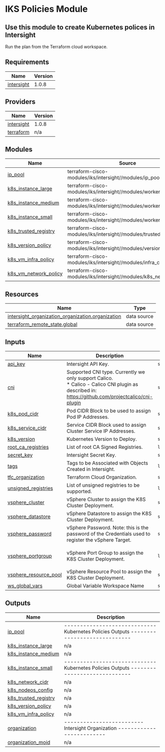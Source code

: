 # IKS Policies Module

## Use this module to create Kubernetes polices in Intersight

Run the plan from the Terraform cloud workspace.

<!-- BEGINNING OF PRE-COMMIT-TERRAFORM DOCS HOOK -->
## Requirements

| Name | Version |
|------|---------|
| <a name="requirement_intersight"></a> [intersight](#requirement\_intersight) | 1.0.8 |

## Providers

| Name | Version |
|------|---------|
| <a name="provider_intersight"></a> [intersight](#provider\_intersight) | 1.0.8 |
| <a name="provider_terraform"></a> [terraform](#provider\_terraform) | n/a |

## Modules

| Name | Source | Version |
|------|--------|---------|
| <a name="module_ip_pool"></a> [ip\_pool](#module\_ip\_pool) | terraform-cisco-modules/iks/intersight//modules/ip_pool | n/a |
| <a name="module_k8s_instance_large"></a> [k8s\_instance\_large](#module\_k8s\_instance\_large) | terraform-cisco-modules/iks/intersight//modules/worker_profile | n/a |
| <a name="module_k8s_instance_medium"></a> [k8s\_instance\_medium](#module\_k8s\_instance\_medium) | terraform-cisco-modules/iks/intersight//modules/worker_profile | n/a |
| <a name="module_k8s_instance_small"></a> [k8s\_instance\_small](#module\_k8s\_instance\_small) | terraform-cisco-modules/iks/intersight//modules/worker_profile | n/a |
| <a name="module_k8s_trusted_registry"></a> [k8s\_trusted\_registry](#module\_k8s\_trusted\_registry) | terraform-cisco-modules/iks/intersight//modules/trusted_registry | n/a |
| <a name="module_k8s_version_policy"></a> [k8s\_version\_policy](#module\_k8s\_version\_policy) | terraform-cisco-modules/iks/intersight//modules/version | n/a |
| <a name="module_k8s_vm_infra_policy"></a> [k8s\_vm\_infra\_policy](#module\_k8s\_vm\_infra\_policy) | terraform-cisco-modules/iks/intersight//modules/infra_config_policy | n/a |
| <a name="module_k8s_vm_network_policy"></a> [k8s\_vm\_network\_policy](#module\_k8s\_vm\_network\_policy) | terraform-cisco-modules/iks/intersight//modules/k8s_network | n/a |

## Resources

| Name | Type |
|------|------|
| [intersight_organization_organization.organization](https://registry.terraform.io/providers/CiscoDevNet/intersight/1.0.8/docs/data-sources/organization_organization) | data source |
| [terraform_remote_state.global](https://registry.terraform.io/providers/hashicorp/terraform/latest/docs/data-sources/remote_state) | data source |

## Inputs

| Name | Description | Type | Default | Required |
|------|-------------|------|---------|:--------:|
| <a name="input_api_key"></a> [api\_key](#input\_api\_key) | Intersight API Key. | `string` | n/a | yes |
| <a name="input_cni"></a> [cni](#input\_cni) | Supported CNI type. Currently we only support Calico.<br>* Calico - Calico CNI plugin as described in:<br> https://github.com/projectcalico/cni-plugin | `string` | `"Calico"` | no |
| <a name="input_k8s_pod_cidr"></a> [k8s\_pod\_cidr](#input\_k8s\_pod\_cidr) | Pod CIDR Block to be used to assign Pod IP Addresses. | `string` | `"100.65.0.0/64"` | no |
| <a name="input_k8s_service_cidr"></a> [k8s\_service\_cidr](#input\_k8s\_service\_cidr) | Service CIDR Block used to assign Cluster Service IP Addresses. | `string` | `"100.64.0.0/64"` | no |
| <a name="input_k8s_version"></a> [k8s\_version](#input\_k8s\_version) | Kubernetes Version to Deploy. | `string` | `"1.19.5"` | no |
| <a name="input_root_ca_registries"></a> [root\_ca\_registries](#input\_root\_ca\_registries) | List of root CA Signed Registries. | `list(string)` | `[]` | no |
| <a name="input_secret_key"></a> [secret\_key](#input\_secret\_key) | Intersight Secret Key. | `string` | n/a | yes |
| <a name="input_tags"></a> [tags](#input\_tags) | Tags to be Associated with Objects Created in Intersight. | `list(map(string))` | `[]` | no |
| <a name="input_tfc_organization"></a> [tfc\_organization](#input\_tfc\_organization) | Terraform Cloud Organization. | `string` | `"DevNet"` | no |
| <a name="input_unsigned_registries"></a> [unsigned\_registries](#input\_unsigned\_registries) | List of unsigned registries to be supported. | `list(string)` | `[]` | no |
| <a name="input_vsphere_cluster"></a> [vsphere\_cluster](#input\_vsphere\_cluster) | vSphere Cluster to assign the K8S Cluster Deployment. | `string` | `"hx-demo"` | no |
| <a name="input_vsphere_datastore"></a> [vsphere\_datastore](#input\_vsphere\_datastore) | vSphere Datastore to assign the K8S Cluster Deployment. | `string` | `"hx-demo-ds1"` | no |
| <a name="input_vsphere_password"></a> [vsphere\_password](#input\_vsphere\_password) | vSphere Password.  Note: this is the password of the Credentials used to register the vSphere Target. | `string` | n/a | yes |
| <a name="input_vsphere_portgroup"></a> [vsphere\_portgroup](#input\_vsphere\_portgroup) | vSphere Port Group to assign the K8S Cluster Deployment. | `list` | <pre>[<br>  "Management"<br>]</pre> | no |
| <a name="input_vsphere_resource_pool"></a> [vsphere\_resource\_pool](#input\_vsphere\_resource\_pool) | vSphere Resource Pool to assign the K8S Cluster Deployment. | `string` | `""` | no |
| <a name="input_ws_global_vars"></a> [ws\_global\_vars](#input\_ws\_global\_vars) | Global Variable Workspace Name | `string` | `"global_vars"` | no |

## Outputs

| Name | Description |
|------|-------------|
| <a name="output_ip_pool"></a> [ip\_pool](#output\_ip\_pool) | ----------------------------- Kubernetes Policies Outputs ----------------------------- |
| <a name="output_k8s_instance_large"></a> [k8s\_instance\_large](#output\_k8s\_instance\_large) | n/a |
| <a name="output_k8s_instance_medium"></a> [k8s\_instance\_medium](#output\_k8s\_instance\_medium) | n/a |
| <a name="output_k8s_instance_small"></a> [k8s\_instance\_small](#output\_k8s\_instance\_small) | ----------------------------- Kubernetes Policies Outputs ----------------------------- |
| <a name="output_k8s_network_cidr"></a> [k8s\_network\_cidr](#output\_k8s\_network\_cidr) | n/a |
| <a name="output_k8s_nodeos_config"></a> [k8s\_nodeos\_config](#output\_k8s\_nodeos\_config) | n/a |
| <a name="output_k8s_trusted_registry"></a> [k8s\_trusted\_registry](#output\_k8s\_trusted\_registry) | n/a |
| <a name="output_k8s_version_policy"></a> [k8s\_version\_policy](#output\_k8s\_version\_policy) | n/a |
| <a name="output_k8s_vm_infra_policy"></a> [k8s\_vm\_infra\_policy](#output\_k8s\_vm\_infra\_policy) | n/a |
| <a name="output_organization"></a> [organization](#output\_organization) | ------------------------- Intersight Organization ------------------------- |
| <a name="output_organization_moid"></a> [organization\_moid](#output\_organization\_moid) | n/a |
<!-- END OF PRE-COMMIT-TERRAFORM DOCS HOOK -->
